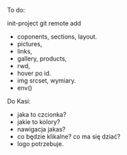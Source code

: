 To do:

init-project
git remote add

- coponents, sections, layout.
- pictures,
- links,
- gallery, products,
- rwd,
- hover po id.
- img srcset, wymiary.
- env()

Do Kasi:
- jaka to czcionka?
- jakie to kolory?
- nawigacja jakas?
- co będzie klikalne? co ma się dziać?
- logo potrzebuje.
